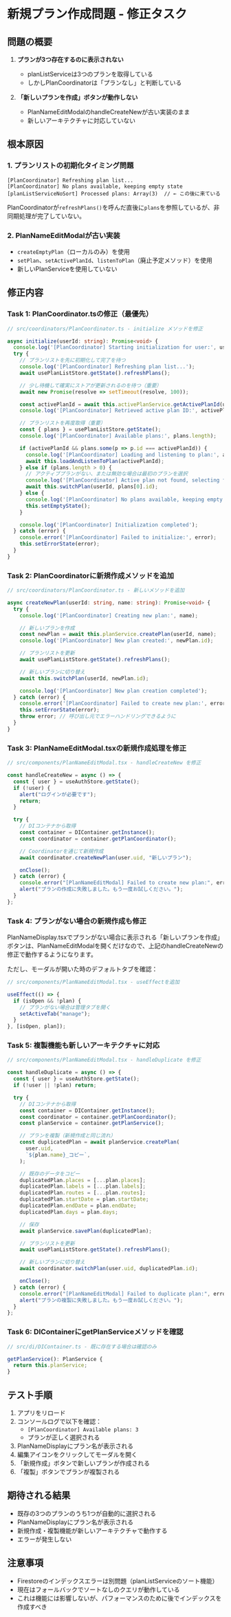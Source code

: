 # 新規プラン作成問題 - 修正タスク

## 問題の概要

1. **プランが3つ存在するのに表示されない**
   - planListServiceは3つのプランを取得している
   - しかしPlanCoordinatorは「プランなし」と判断している

2. **「新しいプランを作成」ボタンが動作しない**
   - PlanNameEditModalのhandleCreateNewが古い実装のまま
   - 新しいアーキテクチャに対応していない

## 根本原因

### 1. プランリストの初期化タイミング問題

```
[PlanCoordinator] Refreshing plan list...
[PlanCoordinator] No plans available, keeping empty state
[planListServiceNoSort] Processed plans: Array(3)  // ← この後に来ている
```

PlanCoordinatorが`refreshPlans()`を呼んだ直後に`plans`を参照しているが、非同期処理が完了していない。

### 2. PlanNameEditModalが古い実装

- `createEmptyPlan`（ローカルのみ）を使用
- `setPlan`、`setActivePlanId`、`listenToPlan`（廃止予定メソッド）を使用
- 新しいPlanServiceを使用していない

## 修正内容

### Task 1: PlanCoordinator.tsの修正（最優先）

```typescript
// src/coordinators/PlanCoordinator.ts - initialize メソッドを修正

async initialize(userId: string): Promise<void> {
  console.log('[PlanCoordinator] Starting initialization for user:', userId);
  try {
    // プランリストを先に初期化して完了を待つ
    console.log('[PlanCoordinator] Refreshing plan list...');
    await usePlanListStore.getState().refreshPlans();

    // 少し待機して確実にストアが更新されるのを待つ（重要）
    await new Promise(resolve => setTimeout(resolve, 100));

    const activePlanId = await this.activePlanService.getActivePlanId(userId);
    console.log('[PlanCoordinator] Retrieved active plan ID:', activePlanId);

    // プランリストを再度取得（重要）
    const { plans } = usePlanListStore.getState();
    console.log('[PlanCoordinator] Available plans:', plans.length);

    if (activePlanId && plans.some(p => p.id === activePlanId)) {
      console.log('[PlanCoordinator] Loading and listening to plan:', activePlanId);
      await this.loadAndListenToPlan(activePlanId);
    } else if (plans.length > 0) {
      // アクティブプランがない、または無効な場合は最初のプランを選択
      console.log('[PlanCoordinator] Active plan not found, selecting first plan:', plans[0].id);
      await this.switchPlan(userId, plans[0].id);
    } else {
      console.log('[PlanCoordinator] No plans available, keeping empty state');
      this.setEmptyState();
    }

    console.log('[PlanCoordinator] Initialization completed');
  } catch (error) {
    console.error('[PlanCoordinator] Failed to initialize:', error);
    this.setErrorState(error);
  }
}
```

### Task 2: PlanCoordinatorに新規作成メソッドを追加

```typescript
// src/coordinators/PlanCoordinator.ts - 新しいメソッドを追加

async createNewPlan(userId: string, name: string): Promise<void> {
  try {
    console.log('[PlanCoordinator] Creating new plan:', name);

    // 新しいプランを作成
    const newPlan = await this.planService.createPlan(userId, name);
    console.log('[PlanCoordinator] New plan created:', newPlan.id);

    // プランリストを更新
    await usePlanListStore.getState().refreshPlans();

    // 新しいプランに切り替え
    await this.switchPlan(userId, newPlan.id);

    console.log('[PlanCoordinator] New plan creation completed');
  } catch (error) {
    console.error('[PlanCoordinator] Failed to create new plan:', error);
    this.setErrorState(error);
    throw error; // 呼び出し元でエラーハンドリングできるように
  }
}
```

### Task 3: PlanNameEditModal.tsxの新規作成処理を修正

```typescript
// src/components/PlanNameEditModal.tsx - handleCreateNew を修正

const handleCreateNew = async () => {
  const { user } = useAuthStore.getState();
  if (!user) {
    alert("ログインが必要です");
    return;
  }

  try {
    // DIコンテナから取得
    const container = DIContainer.getInstance();
    const coordinator = container.getPlanCoordinator();

    // Coordinatorを通じて新規作成
    await coordinator.createNewPlan(user.uid, "新しいプラン");

    onClose();
  } catch (error) {
    console.error("[PlanNameEditModal] Failed to create new plan:", error);
    alert("プランの作成に失敗しました。もう一度お試しください。");
  }
};
```

### Task 4: プランがない場合の新規作成も修正

PlanNameDisplay.tsxでプランがない場合に表示される「新しいプランを作成」ボタンは、PlanNameEditModalを開くだけなので、上記のhandleCreateNewの修正で動作するようになります。

ただし、モーダルが開いた時のデフォルトタブを確認：

```typescript
// src/components/PlanNameEditModal.tsx - useEffectを追加

useEffect(() => {
  if (isOpen && !plan) {
    // プランがない場合は管理タブを開く
    setActiveTab("manage");
  }
}, [isOpen, plan]);
```

### Task 5: 複製機能も新しいアーキテクチャに対応

```typescript
// src/components/PlanNameEditModal.tsx - handleDuplicate を修正

const handleDuplicate = async () => {
  const { user } = useAuthStore.getState();
  if (!user || !plan) return;

  try {
    // DIコンテナから取得
    const container = DIContainer.getInstance();
    const coordinator = container.getPlanCoordinator();
    const planService = container.getPlanService();

    // プランを複製（新規作成と同じ流れ）
    const duplicatedPlan = await planService.createPlan(
      user.uid,
      `${plan.name}_コピー`,
    );

    // 既存のデータをコピー
    duplicatedPlan.places = [...plan.places];
    duplicatedPlan.labels = [...plan.labels];
    duplicatedPlan.routes = [...plan.routes];
    duplicatedPlan.startDate = plan.startDate;
    duplicatedPlan.endDate = plan.endDate;
    duplicatedPlan.days = plan.days;

    // 保存
    await planService.savePlan(duplicatedPlan);

    // プランリストを更新
    await usePlanListStore.getState().refreshPlans();

    // 新しいプランに切り替え
    await coordinator.switchPlan(user.uid, duplicatedPlan.id);

    onClose();
  } catch (error) {
    console.error("[PlanNameEditModal] Failed to duplicate plan:", error);
    alert("プランの複製に失敗しました。もう一度お試しください。");
  }
};
```

### Task 6: DIContainerにgetPlanServiceメソッドを確認

```typescript
// src/di/DIContainer.ts - 既に存在する場合は確認のみ

getPlanService(): PlanService {
  return this.planService;
}
```

## テスト手順

1. アプリをリロード
2. コンソールログで以下を確認：
   - `[PlanCoordinator] Available plans: 3`
   - プランが正しく選択される
3. PlanNameDisplayにプラン名が表示される
4. 編集アイコンをクリックしてモーダルを開く
5. 「新規作成」ボタンで新しいプランが作成される
6. 「複製」ボタンでプランが複製される

## 期待される結果

- 既存の3つのプランのうち1つが自動的に選択される
- PlanNameDisplayにプラン名が表示される
- 新規作成・複製機能が新しいアーキテクチャで動作する
- エラーが発生しない

## 注意事項

- Firestoreのインデックスエラーは別問題（planListServiceのソート機能）
- 現在はフォールバックでソートなしのクエリが動作している
- これは機能には影響しないが、パフォーマンスのために後でインデックスを作成すべき
